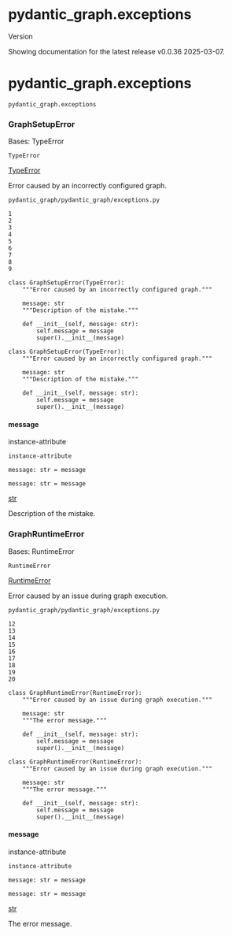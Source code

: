 # pydantic_graph.exceptions

Version

Showing documentation for the latest release v0.0.36 2025-03-07.

# pydantic_graph.exceptions

```
pydantic_graph.exceptions
```

[](https://ai.pydantic.dev)

### GraphSetupError

Bases: TypeError

```
TypeError
```

[TypeError](https://docs.python.org/3/library/exceptions.html#TypeError)

Error caused by an incorrectly configured graph.

```
pydantic_graph/pydantic_graph/exceptions.py
```

```
1
2
3
4
5
6
7
8
9
```

```
class GraphSetupError(TypeError):
    """Error caused by an incorrectly configured graph."""

    message: str
    """Description of the mistake."""

    def __init__(self, message: str):
        self.message = message
        super().__init__(message)
```

```
class GraphSetupError(TypeError):
    """Error caused by an incorrectly configured graph."""

    message: str
    """Description of the mistake."""

    def __init__(self, message: str):
        self.message = message
        super().__init__(message)
```

#### message

instance-attribute

```
instance-attribute
```

```
message: str = message
```

```
message: str = message
```

[str](https://docs.python.org/3/library/stdtypes.html#str)

Description of the mistake.

### GraphRuntimeError

Bases: RuntimeError

```
RuntimeError
```

[RuntimeError](https://docs.python.org/3/library/exceptions.html#RuntimeError)

Error caused by an issue during graph execution.

```
pydantic_graph/pydantic_graph/exceptions.py
```

```
12
13
14
15
16
17
18
19
20
```

```
class GraphRuntimeError(RuntimeError):
    """Error caused by an issue during graph execution."""

    message: str
    """The error message."""

    def __init__(self, message: str):
        self.message = message
        super().__init__(message)
```

```
class GraphRuntimeError(RuntimeError):
    """Error caused by an issue during graph execution."""

    message: str
    """The error message."""

    def __init__(self, message: str):
        self.message = message
        super().__init__(message)
```

#### message

instance-attribute

```
instance-attribute
```

```
message: str = message
```

```
message: str = message
```

[str](https://docs.python.org/3/library/stdtypes.html#str)

The error message.

